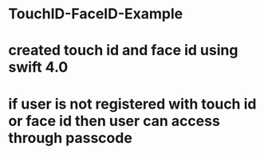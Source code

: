 # TouchID-FaceID-Example

# created touch id and face id using swift 4.0 

# if user is not registered with touch id or face id then user can access through passcode
